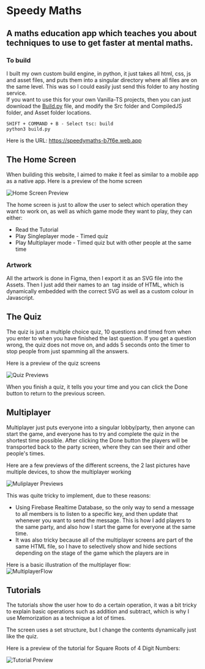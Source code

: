 # Speedy Maths
## A maths education app which teaches you about techniques to use to get faster at mental maths.

### To build
I built my own custom build engine, in python, it just takes all html, css, js and asset files, and puts them into a singular directory where all files are on the same level. This was so I could easily just send this folder to any hosting service.\
If you want to use this for your own Vanilla-TS projects, then you can just download the [Build.py](build.py) file, and modify the Src folder and CompiledJS folder, and Asset folder locations.

```
SHIFT + COMMAND + B - Select tsc: build
python3 build.py
```

Here is the URL: https://speedymaths-b7f6e.web.app

## The Home Screen
When building this website, I aimed to make it feel as similar to a mobile app as a native app.
Here is a preview of the home screen

![Home Screen Preview](Previews/Home.png?raw=true)

The home screen is just to allow the user to select which operation they want to work on, as well as which game mode they want to play, they can either:
- Read the Tutorial
- Play Singleplayer mode - Timed quiz
- Play Multiplayer mode - Timed quiz but with other people at the same time

### Artwork
All the artwork is done in Figma, then I export it as an SVG file into the Assets. Then I just add their names to an <img> tag inside of HTML, which is dynamically embedded with the correct SVG as well as a custom colour in Javascript.

## The Quiz
The quiz is just a multiple choice quiz, 10 questions and timed from when you enter to when you have finished the last question. If you get a question wrong, the quiz does not move on, and adds 5 seconds onto the timer to stop people from just spamming all the answers.

Here is a preview of the quiz screens

![Quiz Previews](Previews/Quiz.png?raw=true)

When you finish a quiz, it tells you your time and you can click the Done button to return to the previous screen.

## Multiplayer
Multiplayer just puts everyone into a singular lobby/party, then anyone can start the game, and everyone has to try and complete the quiz in the shortest time possible. After clicking the Done button the players will be transported back to the party screen, where they can see their and other people's times.

Here are a few previews of the different screens, the 2 last pictures have multiple devices, to show the multiplayer working

![Muliplayer Previews](Previews/Multiplayer.png?raw=true)

This was quite tricky to implement, due to these reasons:
- Using Firebase Realtime Database, so the only way to send a message to all members is to listen to a specific key, and then update that whenever you want to send the message. This is how I add players to the same party, and also how I start the game for everyone at the same time.
- It was also tricky because all of the multiplayer screens are part of the same HTML file, so I have to selectively show and hide sections depending on the stage of the game which the players are in

Here is a basic illustration of the multiplayer flow:\
![MultiplayerFlow](Previews/MultiplayerFlow.png?raw=true)

## Tutorials
The tutorials show the user how to do a certain operation, it was a bit tricky to explain basic operations such as addition and subtract, which is why I use Memorization as a technique a lot of times.

The screen uses a set structure, but I change the contents dynamically just like the quiz.

Here is a preview of the tutorial for Square Roots of 4 Digit Numbers:

![Tutorial Preview](Previews/Tutorial.png?raw=true)